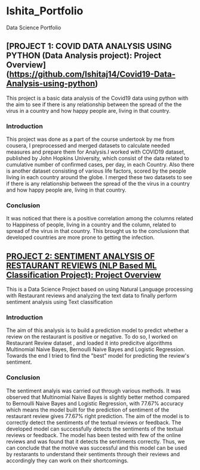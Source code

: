 # Ishita_Portfolio
Data Science Portfolio
## [PROJECT 1: COVID DATA ANALYSIS USING PYTHON (Data Analysis project): Project Overview] (https://github.com/Ishitaj14/Covid19-Data-Analysis-using-python)
This project is a basic data analysis of the Covid19 data using python with the aim to see if there is any relationship between the spread of the the virus in a country and how happy people are, living in that country.

### Introduction
This project was done as a part of the course undertook by me from cousera, I preprocessed and merged datasets to calculate needed measures and prepare them for Analysis.I worked with COVID19 dataset, published by John Hopkins University, which consist of the data related to cumulative number of confirmed cases, per day, in each Country. Also there is another dataset consisting of various life factors, scored by the people living in each country around the globe. I merged these two datasets to see if there is any relationship between the spread of the the virus in a country and how happy people are, living in that country.

### Conclusion
It was noticed that there is a positive correlation among the columns related to Happiness of people, living in a country and the column, related to spread of the virus in that country. This brought us to the conclusionn that developed countries are more prone to getting the infection. 


## [PROJECT 2: SENTIMENT ANALYSIS OF RESTAURANT REVIEWS (NLP Based ML Classification Project): Project Overview](https://github.com/Ishitaj14/Sentiment-Analysis-of-Restaurant-Reviews)
This is a Data Science Project based on using Natural Language processing with Restaurant reviews and analyzing the text data to finally perform sentiment analysis using Text classification

### Introduction
The aim of this analysis is to build a prediction model to predict whether a review on the restaurant is positive or negative. To do so, I worked on Restaurant Review dataset , and loaded it into predicitve algorithms Multinomial Naive Bayes, Bernoulli Naive Bayes and Logistic Regression. Towards the end I tried to find the "best" model for predicting the review's sentiment.

### Conclusion
The sentiment analyis was carried out through various methods. It was observed that Multinomial Naive Bayes is slightly better method compared to Bernoulli Naive Bayes and Logistic Regression, with 77.67% accuracy which means the model built for the prediction of sentiment of the restaurant review gives 77.67% right prediction.
The aim of the model is to correctly detect the sentiments of the textual reviews or feedback. The developed model can successfully detects the sentiments of the textual reviews or feedback. The model has been tested with few of the online reviews and was found that it detects the sentiments correctly. Thus, we can conclude that the motive was successful and this model can be used by restarants to understand their sentiments through their reviews and accordingly they can work on their shortcomings.


